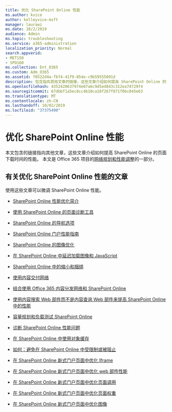 ```yaml
---
title: 优化 SharePoint Online 性能
ms.author: kvice
author: kelleyvice-msft
manager: laurawi
ms.date: 10/2/2019
audience: Admin
ms.topic: troubleshooting
ms.service: o365-administration
localization_priority: Normal
search.appverid:
- MET150
- SPO160
ms.collection: Ent_O365
ms.custom: Adm_O365
ms.assetid: f0522d4a-fbf4-41f9-854e-c9b59555091d
description: 包含指向其他文章的链接，这些文章介绍如何提高 SharePoint Online 的页面下载时间的性能。
ms.openlocfilehash: 4352420637974e07a6c9d5ed843c312ea74729f4
ms.sourcegitcommit: 67dbbf1a5ec8cc4b10ca10f267f871f0bc045e63
ms.translationtype: MT
ms.contentlocale: zh-CN
ms.lasthandoff: 10/02/2019
ms.locfileid: "37375490"
---
```

# <a name="tune-sharepoint-online-performance"></a>优化 SharePoint Online 性能

本文包含的链接指向其他文章，这些文章介绍如何提高 SharePoint Online 的页面下载时间的性能。 本文是 Office 365 项目的[网络规划和性能调整](https://aka.ms/tune)的一部分。

## <a name="articles-about-fine-tuning-sharepoint-online-performance"></a>有关优化 SharePoint Online 性能的文章

使用这些文章可以微调 SharePoint Online 性能。
  
- [SharePoint Online 性能优化简介](introduction-to-performance-tuning-for-sharepoint-online.md)

- [使用 SharePoint Online 的页面诊断工具](page-diagnostics-for-spo.md)

- [SharePoint Online 的导航选项](navigation-options-for-sharepoint-online.md)

- [SharePoint Online 门户性能指南](https://docs.microsoft.com/en-us/sharepoint/dev/solution-guidance/portal-performance)

- [SharePoint Online 的图像优化](image-optimization-for-sharepoint-online.md)

- [在 SharePoint Online 中延迟加载图像和 JavaScript](delay-loading-images-and-javascript-in-sharepoint-online.md)

- [SharePoint Online 中的缩小和捆绑](minification-and-bundling-in-sharepoint-online.md)

- [使用内容交付网络](using-content-delivery-networks-with-sharepoint-online.md)

- [结合使用 Office 365 内容分发网络和 SharePoint Online](use-office-365-cdn-with-spo.md)

- [使用内容搜索 Web 部件而不是内容查询 Web 部件来提高 SharePoint Online 中的性能](using-content-search-web-part-instead-of-content-query-web-part-to-improve-perfo.md)

- [容量规划和负载测试 SharePoint Online](capacity-planning-and-load-testing-sharepoint-online.md)

- [诊断 SharePoint Online 性能问题](diagnosing-performance-issues-with-sharepoint-online.md)

- [在 SharePoint Online 中使用对象缓存](using-the-object-cache-with-sharepoint-online.md)

- [如何：避免在 SharePoint Online 中受限制或被阻止](https://msdn.microsoft.com/en-us/library/office/dn889829.aspx)

- [在 SharePoint Online 新式门户页面中优化 Iframe](modern-iframe-optimization.md)

- [在 SharePoint Online 新式门户页面中优化 web 部件性能](modern-web-part-optimization.md)

- [在 SharePoint Online 新式门户页面中优化页面调用](modern-page-call-optimization.md)

- [在 SharePoint Online 新式门户页面中优化页面权重](modern-page-weight-optimization.md)

- [在 SharePoint Online 新式门户页面中优化图像](modern-image-optimization.md)
